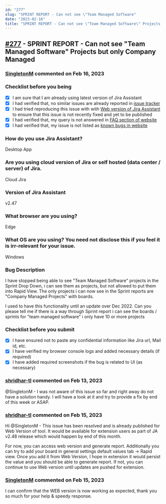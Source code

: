 ```yaml
---
id: "277"
slug: "SPRINT REPORT - Can not see \"Team Managed Software"
date: "2023-02-16"
title: "SPRINT REPORT - Can not see \"Team Managed Software\" Projects but only Company Managed"
---
```



## [#277](https://github.com/shridhar-tl/jira-assistant/issues/277) - SPRINT REPORT - Can not see "Team Managed Software" Projects but only Company Managed

### [SingletonM](https://github.com/SingletonM) commented on Feb 16, 2023

### Checklist before you being

- [X] I am sure that I am already using latest version of Jira Assistant
- [X] I had verified that, no similar issues are already reported in [issue tracker](https://github.com/shridhar-tl/jira-assistant/issues)
- [X] I had tried reproducing this issue with with [Web version of Jira Assistant](https://app.jiraassistant.com) to ensure that this issue is not recently fixed and yet to be published
- [X] I had verified that, my query is not answered in [FAQ section of website](https://www.jiraassistant.com/faq)
- [X] I had verified that, my issue is not listed as [known bugs in website](https://www.jiraassistant.com/version-history)

### How do you use Jira Assistant?

Desktop App

### Are you using cloud version of Jira or self hosted (data center / server) of Jira.

Cloud Jira

### Version of Jira Assistant

v2.47

### What browser are you using?

Edge

### What OS are you using? You need not disclose this if you feel it is irr-relevant for your issue.

Windows

### Bug Description

I have stopped being able to see "Team Managed Software" projects in the Sprint Drop Down, i can see them as projects, but not allowed to put them into Rapid View. The only projects i can now see in the Sprint reports are "Company Managed Projects" with boards. 

I used to have this functionality until an update over Dec 2022. Can you please tell me if there is a way through Sprint report i can see the boards / sprints for "team managed software" i only have 10 or more  projects

### Checklist before you submit

- [X] I have ensured not to paste any confidential information like Jira url, Mail id, etc.
- [X] I have verified my browser console logs and added necessary details (if required)
- [X] I have added required screenshots if the bug is related to UI (as necessary)

### [shridhar-tl](https://github.com/shridhar-tl) commented on Feb 13, 2023

@SingletonM - I was not aware of this issue so far and right away do not have a solution handy. I will have a look at it and try to provide a fix by end of this week or ASAP.

### [shridhar-tl](https://github.com/shridhar-tl) commented on Feb 15, 2023

Hi @SingletonM - This issue has been resolved and is already published for Web Version of tool. It would be available for extension users as part of JA v2.48 release which would happen by end of this month.

For now, you can access web version and generate report. Additionally you can try to add your board in general settings default values tab -> Rapid view. Once you add it from Web Version, I hope in extension it would persist the value and you should be able to generate report. If not, you can continue to use Web version until updates are pushed for extension.

### [SingletonM](https://github.com/SingletonM) commented on Feb 15, 2023

I can confirm that the WEB version is now working as expected, thank you so much for your help & speedy response.
